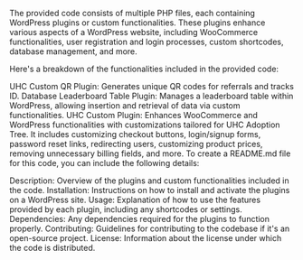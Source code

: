 The provided code consists of multiple PHP files, each containing WordPress plugins or custom functionalities. These plugins enhance various aspects of a WordPress website, including WooCommerce functionalities, user registration and login processes, custom shortcodes, database management, and more.

Here's a breakdown of the functionalities included in the provided code:

UHC Custom QR Plugin: Generates unique QR codes for referrals and tracks ID.
Database Leaderboard Table Plugin: Manages a leaderboard table within WordPress, allowing insertion and retrieval of data via custom functionalities.
UHC Custom Plugin: Enhances WooCommerce and WordPress functionalities with customizations tailored for UHC Adoption Tree. It includes customizing checkout buttons, login/signup forms, password reset links, redirecting users, customizing product prices, removing unnecessary billing fields, and more.
To create a README.md file for this code, you can include the following details:

Description: Overview of the plugins and custom functionalities included in the code.
Installation: Instructions on how to install and activate the plugins on a WordPress site.
Usage: Explanation of how to use the features provided by each plugin, including any shortcodes or settings.
Dependencies: Any dependencies required for the plugins to function properly.
Contributing: Guidelines for contributing to the codebase if it's an open-source project.
License: Information about the license under which the code is distributed.
